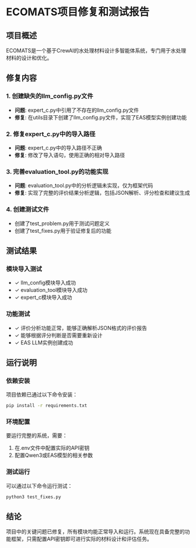 # ECOMATS项目修复和测试报告

## 项目概述
ECOMATS是一个基于CrewAI的水处理材料设计多智能体系统，专门用于水处理材料的设计和优化。

## 修复内容

### 1. 创建缺失的llm_config.py文件
- **问题**: expert_c.py中引用了不存在的llm_config.py文件
- **修复**: 在utils目录下创建了llm_config.py文件，实现了EAS模型实例创建功能

### 2. 修复expert_c.py中的导入路径
- **问题**: expert_c.py中的导入路径不正确
- **修复**: 修改了导入语句，使用正确的相对导入路径

### 3. 完善evaluation_tool.py的功能实现
- **问题**: evaluation_tool.py中的分析逻辑未实现，仅为框架代码
- **修复**: 实现了完整的评价结果分析逻辑，包括JSON解析、评分检查和建议生成

### 4. 创建测试文件
- 创建了test_problem.py用于测试问题定义
- 创建了test_fixes.py用于验证修复后的功能

## 测试结果

### 模块导入测试
- ✓ llm_config模块导入成功
- ✓ evaluation_tool模块导入成功
- ✓ expert_c模块导入成功

### 功能测试
- ✓ 评价分析功能正常，能够正确解析JSON格式的评价报告
- ✓ 能够根据评分判断是否需要重新设计
- ✓ EAS LLM实例创建成功

## 运行说明

### 依赖安装
项目依赖已通过以下命令安装：
```bash
pip install -r requirements.txt
```

### 环境配置
要运行完整的系统，需要：
1. 在.env文件中配置实际的API密钥
2. 配置Qwen3或EAS模型的相关参数

### 测试运行
可以通过以下命令运行测试：
```bash
python3 test_fixes.py
```

## 结论
项目中的关键问题已修复，所有模块均能正常导入和运行。系统现在具备完整的功能框架，只需配置API密钥即可进行实际的材料设计和评估任务。